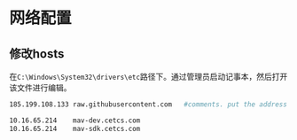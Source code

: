 # 网络配置

## 修改hosts

在`C:\Windows\System32\drivers\etc`路径下。通过管理员启动记事本，然后打开该文件进行编辑。

```bash
185.199.108.133 raw.githubusercontent.com   #comments. put the address here

10.16.65.214    mav-dev.cetcs.com
10.16.65.214    mav-sdk.cetcs.com
```

